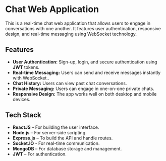# **Chat Web Application**

This is a real-time chat web application that allows users to engage in conversations with one another. It features user authentication, responsive design, and real-time messaging using WebSocket technology.

## **Features**
- **User Authentication:** Sign-up, login, and secure authentication using **JWT** tokens.
- **Real-time Messaging:** Users can send and receive messages instantly with WebSocket..
- **Chat History:** Users can view past chat conversations.
- **Private Messaging:** Users can engage in one-on-one private chats.
- **Responsive Design:** The app works well on both desktop and mobile devices.

## **Tech Stack**
- **ReactJS** – For building the user interface.
- **Node.js** – For server-side scripting.
- **Express.js** – To build the API and handle routes.
- **Socket.IO** -  For real-time communication.
- **MongoDB** – For database storage and management.
- **JWT** – For authentication.

